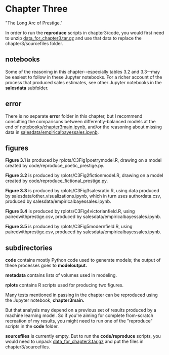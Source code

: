 Chapter Three
============================================

"The Long Arc of Prestige."

In order to run the **reproduce** scripts in chapter3/code, you would first need to unzip [data_for_chapter3.tar.gz](https://www.dropbox.com/s/urlo2292g3ueozl/data_for_chapter3.tar.gz?dl=0) and use that data to replace the chapter3/sourcefiles folder.

notebooks
---------
Some of the reasoning in this chapter--especially tables 3.2 and 3.3--may be easiest to follow in these Jupyter notebooks. For a richer account of the process that produced sales estimates, see other Jupyter notebooks in the **salesdata** subfolder.

error
-----
There is no separate **error** folder in this chapter, but I recommend consulting the comparisons between differently-balanced models at the end of [notebooks/chapter3main.ipynb,](https://github.com/tedunderwood/horizon/blob/master/chapter3/notebooks/chapter3main.ipynb) and/or the reasoning about missing data in [salesdata/empiricalbayessales.ipynb](https://github.com/tedunderwood/horizon/blob/master/chapter3/salesdata/empiricalbayessales.ipynb).

figures
-------

**Figure 3.1** is produced by rplots/C3Fig1poetrymodel.R, drawing on a model created by code/reproduce_poetic_prestige.py.

**Figure 3.2** is produced by rplots/C3Fig2fictionmodel.R, drawing on a model created by code/reproduce_fictional_prestige.py.

**Figure 3.3** is produced by rplots/C3Fig3salesratio.R, using data produced by salesdata/other_visualizations.ipynb, which in turn uses authordata.csv, produced by salesdata/empiricalbayessales.ipynb.

**Figure 3.4** is produced by rplots/C3Fig4victorianfield.R, using pairedwithprestige.csv, produced by salesdata/empiricalbayessales.ipynb.

**Figure 3.5** is produced by rplots/C3Fig5modernfield.R, using pairedwithprestige.csv, produced by salesdata/empiricalbayessales.ipynb.

subdirectories
--------------

**code** contains mostly Python code used to generate models; the output of these processes goes to **modeloutput.**

**metadata** contains lists of volumes used in modeling.

**rplots** contains R scripts used for producing two figures.

Many tests mentioned in passing in the chapter can be reproduced using the Jupyter notebook, **chapter3main.**

But that analysis may depend on a previous set of results produced by a machine learning model. So if you're aiming for complete from-scratch recreation of my results, you might need to run one of the "reproduce" scripts in the **code** folder.

**sourcefiles** is currently empty. But to run the **code/reproduce** scripts, you would need to unpack [data_for_chapter3.tar.gz](https://www.dropbox.com/s/urlo2292g3ueozl/data_for_chapter3.tar.gz?dl=0) and put the files in chapter3/sourcefiles.
